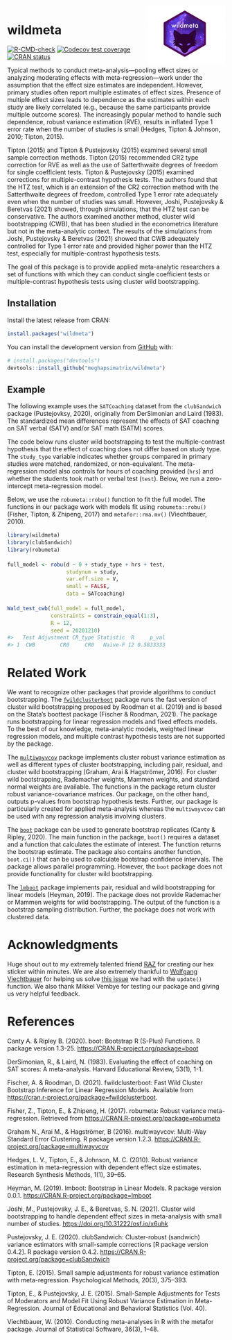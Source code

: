 
<!-- README.md is generated from README.Rmd. Please edit that file -->

<img src="man/figures/wildmeta_hex.png" align="right" alt="" width="180" />

# wildmeta

<!-- badges: start -->

[![R-CMD-check](https://github.com/meghapsimatrix/wildmeta/workflows/R-CMD-check/badge.svg)](https://github.com/meghapsimatrix/wildmeta/actions)
[![Codecov test
coverage](https://codecov.io/gh/meghapsimatrix/wildmeta/branch/main/graph/badge.svg)](https://app.codecov.io/gh/meghapsimatrix/wildmeta?branch=main)
[![CRAN
status](https://www.r-pkg.org/badges/version/wildmeta)](https://CRAN.R-project.org/package=wildmeta)
<!-- badges: end -->

Typical methods to conduct meta-analysis—pooling effect sizes or
analyzing moderating effects with meta-regression—work under the
assumption that the effect size estimates are independent. However,
primary studies often report multiple estimates of effect sizes.
Presence of multiple effect sizes leads to dependence as the estimates
within each study are likely correlated (e.g., because the same
participants provide multiple outcome scores). The increasingly popular
method to handle such dependence, robust variance estimation (RVE),
results in inflated Type 1 error rate when the number of studies is
small (Hedges, Tipton & Johnson, 2010; Tipton, 2015).

Tipton (2015) and Tipton & Pustejovsky (2015) examined several small
sample correction methods. Tipton (2015) recommended CR2 type correction
for RVE as well as the use of Satterthwaite degrees of freedom for
single coefficient tests. Tipton & Pustejovsky (2015) examined
corrections for multiple-contrast hypothesis tests. The authors found
that the HTZ test, which is an extension of the CR2 correction method
with the Satterthwaite degrees of freedom, controlled Type 1 error rate
adequately even when the number of studies was small. However, Joshi,
Pustejovsky & Beretvas (2021) showed, through simulations, that the HTZ
test can be conservative. The authors examined another method, cluster
wild bootstrapping (CWB), that has been studied in the econometrics
literature but not in the meta-analytic context. The results of the
simulations from Joshi, Pustejovsky & Beretvas (2021) showed that CWB
adequately controlled for Type 1 error rate and provided higher power
than the HTZ test, especially for multiple-contrast hypothesis tests.

The goal of this package is to provide applied meta-analytic researchers
a set of functions with which they can conduct single coefficient tests
or multiple-contrast hypothesis tests using cluster wild bootstrapping.

## Installation

Install the latest release from CRAN:

``` r
install.packages("wildmeta")
```

You can install the development version from
[GitHub](https://github.com/) with:

``` r
# install.packages("devtools")
devtools::install_github("meghapsimatrix/wildmeta")
```

## Example

The following example uses the `SATCoaching` dataset from the
`clubSandwich` package (Pustejovksy, 2020), originally from DerSimonian
and Laird (1983). The standardized mean differences represent the
effects of SAT coaching on SAT verbal (SATV) and/or SAT math (SATM)
scores.

The code below runs cluster wild bootstrapping to test the
multiple-contrast hypothesis that the effect of coaching does not differ
based on study type. The `study_type` variable indicates whether groups
compared in primary studies were matched, randomized, or non-equivalent.
The meta-regression model also controls for hours of coaching provided
(`hrs`) and whether the students took math or verbal test (`test`).
Below, we run a zero-intercept meta-regression model.

Below, we use the `robumeta::robu()` function to fit the full model. The
functions in our package work with models fit using `robumeta::robu()`
(Fisher, Tipton, & Zhipeng, 2017) and `metafor::rma.mv()` (Viechtbauer,
2010).

``` r
library(wildmeta)
library(clubSandwich)
library(robumeta)

full_model <- robu(d ~ 0 + study_type + hrs + test,
                   studynum = study,
                   var.eff.size = V,
                   small = FALSE,
                   data = SATcoaching)

Wald_test_cwb(full_model = full_model,
              constraints = constrain_equal(1:3),
              R = 12,
              seed = 20201210)
#>   Test Adjustment CR_type Statistic  R     p_val
#> 1  CWB        CR0     CR0   Naive-F 12 0.5833333
```

# Related Work

We want to recognize other packages that provide algorithms to conduct
bootstrapping. The
[`fwildclusterboot`](https://s3alfisc.github.io/fwildclusterboot/index.html)
package runs the fast version of cluster wild bootstrapping proposed by
Roodman et al. (2019) and is based on the Stata’s boottest package
(Fischer & Roodman, 2021). The package runs bootstrapping for linear
regression models and fixed effects models. To the best of our
knowledge, meta-analytic models, weighted linear regression models, and
multiple contrast hypothesis tests are not supported by the package.

The [`multiwayvcov`](https://CRAN.R-project.org/package=multiwayvcov)
package implements cluster robust variance estimation as well as
different types of cluster bootstrapping, including pair, residual, and
cluster wild bootstrapping (Graham, Arai & Hagströmer, 2016). For
cluster wild bootstrapping, Rademacher weights, Mammen weights, and
standard normal weights are available. The functions in the package
return cluster robust variance-covariance matrices. Our package, on the
other hand, outputs p-values from bootstrap hypothesis tests. Further,
our package is particularly created for applied meta-analysis whereas
the `multiwayvcov` can be used with any regression analysis involving
clusters.

The [`boot`](https://CRAN.R-project.org/package=boot) package can be
used to generate bootstrap replicates (Canty & Ripley, 2020). The main
function in the package, `boot()` requires a dataset and a function that
calculates the estimate of interest. The function returns the bootstrap
estimate. The package also contains another function, `boot.ci()` that
can be used to calculate bootstrap confidence intervals. The package
allows parallel programming. However, the `boot` package does not
provide functionality for cluster wild bootstrapping.

The [`lmboot`](https://CRAN.R-project.org/package=lmboot) package
implements pair, residual and wild bootstrapping for linear models
(Heyman, 2019). The package does not provide Rademacher or Mammen
weights for wild bootstrapping. The output of the function is a
bootstrap sampling distribution. Further, the package does not work with
clustered data.

# Acknowledgments

Huge shout out to my extremely talented friend
[RAZ](https://ms-raz.com/) for creating our hex sticker within minutes.
We are also extremely thankful to [Wolfgang
Viechtbauer](https://wvbauer.com/doku.php/home) for helping us solve
[this
issue](https://stat.ethz.ch/pipermail/r-help/2021-November/472977.html)
we had with the `update()` function. We also thank Mikkel Vembye for
testing our package and giving us very helpful feedback.

# References

Canty A. & Ripley B. (2020). boot: Bootstrap R (S-Plus) Functions. R
package version 1.3-25. <https://CRAN.R-project.org/package=boot>

DerSimonian, R., & Laird, N. (1983). Evaluating the effect of coaching
on SAT scores: A meta-analysis. Harvard Educational Review, 53(1), 1-1.

Fischer, A. & Roodman, D. (2021). fwildclusterboot: Fast Wild Cluster
Bootstrap Inference for Linear Regression Models. Available from
<https://cran.r-project.org/package=fwildclusterboot>.

Fisher, Z., Tipton, E., & Zhipeng, H. (2017). robumeta: Robust variance
meta-regression. Retrieved from
<https://CRAN.R-project.org/package=robumeta>

Graham N., Arai M., & Hagströmer, B (2016). multiwayvcov: Multi-Way
Standard Error Clustering. R package version 1.2.3.
<https://CRAN.R-project.org/package=multiwayvcov>

Hedges, L. V., Tipton, E., & Johnson, M. C. (2010). Robust variance
estimation in meta-regression with dependent effect size estimates.
Research Synthesis Methods, 1(1), 39–65.

Heyman, M. (2019). lmboot: Bootstrap in Linear Models. R package version
0.0.1. <https://CRAN.R-project.org/package=lmboot>

Joshi, M., Pustejovsky, J. E., & Beretvas, S. N. (2021). Cluster wild
bootstrapping to handle dependent effect sizes in meta-analysis with
small number of studies. <https://doi.org/10.31222/osf.io/x6uhk>

Pustejovsky, J. E. (2020). clubSandwich: Cluster-robust (sandwich)
variance estimators with small-sample corrections \[R package version
0.4.2\]. R package version 0.4.2.
<https://CRAN.R-project.org/package=clubSandwich>

Tipton, E. (2015). Small sample adjustments for robust variance
estimation with meta-regression. Psychological Methods, 20(3), 375–393.

Tipton, E., & Pustejovsky, J. E. (2015). Small-Sample Adjustments for
Tests of Moderators and Model Fit Using Robust Variance Estimation in
Meta-Regression. Journal of Educational and Behavioral Statistics (Vol.
40).

Viechtbauer, W. (2010). Conducting meta-analyses in R with the metafor
package. Journal of Statistical Software, 36(3), 1–48.
